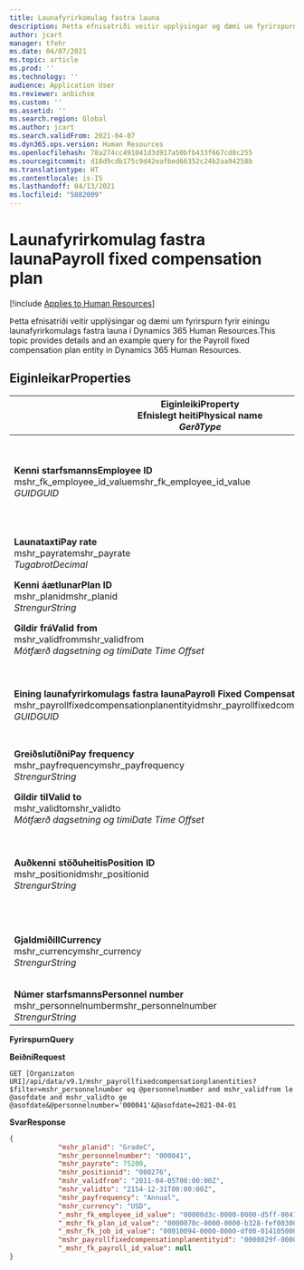 ```yaml
---
title: Launafyrirkomulag fastra launa
description: Þetta efnisatriði veitir upplýsingar og dæmi um fyrirspurn fyrir einingu launafyrirkomulags fastra launa í Dynamics 365 Human Resources.
author: jcart
manager: tfehr
ms.date: 04/07/2021
ms.topic: article
ms.prod: ''
ms.technology: ''
audience: Application User
ms.reviewer: anbichse
ms.custom: ''
ms.assetid: ''
ms.search.region: Global
ms.author: jcart
ms.search.validFrom: 2021-04-07
ms.dyn365.ops.version: Human Resources
ms.openlocfilehash: 78a274cc491041d3d917a50bfb433f667cd8c255
ms.sourcegitcommit: d18d9cdb175c9d42eafbed66352c24b2aa94258b
ms.translationtype: HT
ms.contentlocale: is-IS
ms.lasthandoff: 04/13/2021
ms.locfileid: "5882009"
---
```

# <a name="payroll-fixed-compensation-plan"></a><span data-ttu-id="c4677-103">Launafyrirkomulag fastra launa</span><span class="sxs-lookup"><span data-stu-id="c4677-103">Payroll fixed compensation plan</span></span>

[!include [Applies to Human Resources](../includes/applies-to-hr.md)]

<span data-ttu-id="c4677-104">Þetta efnisatriði veitir upplýsingar og dæmi um fyrirspurn fyrir einingu launafyrirkomulags fastra launa í Dynamics 365 Human Resources.</span><span class="sxs-lookup"><span data-stu-id="c4677-104">This topic provides details and an example query for the Payroll fixed compensation plan entity in Dynamics 365 Human Resources.</span></span>

## <a name="properties"></a><span data-ttu-id="c4677-105">Eiginleikar</span><span class="sxs-lookup"><span data-stu-id="c4677-105">Properties</span></span>

| <span data-ttu-id="c4677-106">Eiginleiki</span><span class="sxs-lookup"><span data-stu-id="c4677-106">Property</span></span><br><span data-ttu-id="c4677-107">**Efnislegt heiti**</span><span class="sxs-lookup"><span data-stu-id="c4677-107">**Physical name**</span></span><br><span data-ttu-id="c4677-108">**_Gerð_**</span><span class="sxs-lookup"><span data-stu-id="c4677-108">**_Type_**</span></span> | <span data-ttu-id="c4677-109">Nota</span><span class="sxs-lookup"><span data-stu-id="c4677-109">Use</span></span> | <span data-ttu-id="c4677-110">lýsing</span><span class="sxs-lookup"><span data-stu-id="c4677-110">Description</span></span> |
| --- | --- | --- |
| <span data-ttu-id="c4677-111">**Kenni starfsmanns**</span><span class="sxs-lookup"><span data-stu-id="c4677-111">**Employee ID**</span></span><br><span data-ttu-id="c4677-112">mshr_fk_employee_id_value</span><span class="sxs-lookup"><span data-stu-id="c4677-112">mshr_fk_employee_id_value</span></span><br><span data-ttu-id="c4677-113">*GUID*</span><span class="sxs-lookup"><span data-stu-id="c4677-113">*GUID*</span></span> | <span data-ttu-id="c4677-114">Lesa eingöngu</span><span class="sxs-lookup"><span data-stu-id="c4677-114">Read-only</span></span><br><span data-ttu-id="c4677-115">Krafa</span><span class="sxs-lookup"><span data-stu-id="c4677-115">Required</span></span><br><span data-ttu-id="c4677-116">Framandlykill:mshr_Employee_id of mshr_payrollemployeeentity entity</span><span class="sxs-lookup"><span data-stu-id="c4677-116">Foreign key:mshr_Employee_id of mshr_payrollemployeeentity entity</span></span>  | <span data-ttu-id="c4677-117">Kenni starfsmanns</span><span class="sxs-lookup"><span data-stu-id="c4677-117">Employee ID</span></span> |
| <span data-ttu-id="c4677-118">**Launataxti**</span><span class="sxs-lookup"><span data-stu-id="c4677-118">**Pay rate**</span></span><br><span data-ttu-id="c4677-119">mshr_payrate</span><span class="sxs-lookup"><span data-stu-id="c4677-119">mshr_payrate</span></span><br><span data-ttu-id="c4677-120">*Tugabrot*</span><span class="sxs-lookup"><span data-stu-id="c4677-120">*Decimal*</span></span> | <span data-ttu-id="c4677-121">Lesa eingöngu</span><span class="sxs-lookup"><span data-stu-id="c4677-121">Read-only</span></span><br><span data-ttu-id="c4677-122">Krafa</span><span class="sxs-lookup"><span data-stu-id="c4677-122">Required</span></span> | <span data-ttu-id="c4677-123">Launataxti skilgreindur í launafyrirkomulagi fastra launa.</span><span class="sxs-lookup"><span data-stu-id="c4677-123">Pay rate defined in fixed compensation plan.</span></span> |
| <span data-ttu-id="c4677-124">**Kenni áætlunar**</span><span class="sxs-lookup"><span data-stu-id="c4677-124">**Plan ID**</span></span><br><span data-ttu-id="c4677-125">mshr_planid</span><span class="sxs-lookup"><span data-stu-id="c4677-125">mshr_planid</span></span><br><span data-ttu-id="c4677-126">*Strengur*</span><span class="sxs-lookup"><span data-stu-id="c4677-126">*String*</span></span> | <span data-ttu-id="c4677-127">Lesa eingöngu</span><span class="sxs-lookup"><span data-stu-id="c4677-127">Read-only</span></span><br><span data-ttu-id="c4677-128">Krafa</span><span class="sxs-lookup"><span data-stu-id="c4677-128">Required</span></span> |<span data-ttu-id="c4677-129">Tilgreinir launafyrirkomulagið.</span><span class="sxs-lookup"><span data-stu-id="c4677-129">Specifies the compensation plan.</span></span>  |
| <span data-ttu-id="c4677-130">**Gildir frá**</span><span class="sxs-lookup"><span data-stu-id="c4677-130">**Valid from**</span></span><br><span data-ttu-id="c4677-131">mshr_validfrom</span><span class="sxs-lookup"><span data-stu-id="c4677-131">mshr_validfrom</span></span><br><span data-ttu-id="c4677-132">*Mótfærð dagsetning og tími*</span><span class="sxs-lookup"><span data-stu-id="c4677-132">*Date Time Offset*</span></span> |  <span data-ttu-id="c4677-133">Lesa eingöngu</span><span class="sxs-lookup"><span data-stu-id="c4677-133">Read-only</span></span><br><span data-ttu-id="c4677-134">Krafa</span><span class="sxs-lookup"><span data-stu-id="c4677-134">Required</span></span> |<span data-ttu-id="c4677-135">Sú dagsetning sem föst laun starfsmanns gilda frá.</span><span class="sxs-lookup"><span data-stu-id="c4677-135">Date the employee fixed compensation is valid from.</span></span>  |
| <span data-ttu-id="c4677-136">**Eining launafyrirkomulags fastra launa**</span><span class="sxs-lookup"><span data-stu-id="c4677-136">**Payroll Fixed Compensation Plan entity**</span></span><br><span data-ttu-id="c4677-137">mshr_payrollfixedcompensationplanentityid</span><span class="sxs-lookup"><span data-stu-id="c4677-137">mshr_payrollfixedcompensationplanentityid</span></span><br><span data-ttu-id="c4677-138">*GUID*</span><span class="sxs-lookup"><span data-stu-id="c4677-138">*GUID*</span></span> | <span data-ttu-id="c4677-139">Krafa</span><span class="sxs-lookup"><span data-stu-id="c4677-139">Required</span></span><br><span data-ttu-id="c4677-140">Búið til af kerfi</span><span class="sxs-lookup"><span data-stu-id="c4677-140">Sytem generated</span></span> | <span data-ttu-id="c4677-141">GUID-gildi myndað af kerfinu til að auðkenna launafyrirkomulag á einkvæman hátt.</span><span class="sxs-lookup"><span data-stu-id="c4677-141">A system-generated GUID value to uniquely identify the compensation plan.</span></span> |
| <span data-ttu-id="c4677-142">**Greiðslutíðni**</span><span class="sxs-lookup"><span data-stu-id="c4677-142">**Pay frequency**</span></span><br><span data-ttu-id="c4677-143">mshr_payfrequency</span><span class="sxs-lookup"><span data-stu-id="c4677-143">mshr_payfrequency</span></span><br><span data-ttu-id="c4677-144">*Strengur*</span><span class="sxs-lookup"><span data-stu-id="c4677-144">*String*</span></span> | <span data-ttu-id="c4677-145">Lesa eingöngu</span><span class="sxs-lookup"><span data-stu-id="c4677-145">Read-only</span></span><br><span data-ttu-id="c4677-146">Krafa</span><span class="sxs-lookup"><span data-stu-id="c4677-146">Required</span></span> |<span data-ttu-id="c4677-147">Tíðnin sem starfsmaðurinn fær greitt.</span><span class="sxs-lookup"><span data-stu-id="c4677-147">The frequency the employee will be paid.</span></span>  |
| <span data-ttu-id="c4677-148">**Gildir til**</span><span class="sxs-lookup"><span data-stu-id="c4677-148">**Valid to**</span></span><br><span data-ttu-id="c4677-149">mshr_validto</span><span class="sxs-lookup"><span data-stu-id="c4677-149">mshr_validto</span></span><br><span data-ttu-id="c4677-150">*Mótfærð dagsetning og tími*</span><span class="sxs-lookup"><span data-stu-id="c4677-150">*Date Time Offset*</span></span> | <span data-ttu-id="c4677-151">Lesa eingöngu</span><span class="sxs-lookup"><span data-stu-id="c4677-151">Read-only</span></span> <br><span data-ttu-id="c4677-152">Krafa</span><span class="sxs-lookup"><span data-stu-id="c4677-152">Required</span></span> | <span data-ttu-id="c4677-153">Sú dagsetning sem föst laun starfsmanns gilda til.</span><span class="sxs-lookup"><span data-stu-id="c4677-153">Date the employee fixed compensation is valid to.</span></span> |
| <span data-ttu-id="c4677-154">**Auðkenni stöðuheitis**</span><span class="sxs-lookup"><span data-stu-id="c4677-154">**Position ID**</span></span><br><span data-ttu-id="c4677-155">mshr_positionid</span><span class="sxs-lookup"><span data-stu-id="c4677-155">mshr_positionid</span></span><br><span data-ttu-id="c4677-156">*Strengur*</span><span class="sxs-lookup"><span data-stu-id="c4677-156">*String*</span></span> | <span data-ttu-id="c4677-157">Lesa eingöngu</span><span class="sxs-lookup"><span data-stu-id="c4677-157">Read-only</span></span> <br><span data-ttu-id="c4677-158">Krafa</span><span class="sxs-lookup"><span data-stu-id="c4677-158">Required</span></span> | <span data-ttu-id="c4677-159">Auðkenni stöðu sem tengist skráningu starfsmanns og launafyrirkomulags fastra launa.</span><span class="sxs-lookup"><span data-stu-id="c4677-159">Postion ID associated with the employee and fixed compensation plan enrollment.</span></span> |
| <span data-ttu-id="c4677-160">**Gjaldmiðill**</span><span class="sxs-lookup"><span data-stu-id="c4677-160">**Currency**</span></span><br><span data-ttu-id="c4677-161">mshr_currency</span><span class="sxs-lookup"><span data-stu-id="c4677-161">mshr_currency</span></span><br><span data-ttu-id="c4677-162">*Strengur*</span><span class="sxs-lookup"><span data-stu-id="c4677-162">*String*</span></span> | <span data-ttu-id="c4677-163">Lesa eingöngu</span><span class="sxs-lookup"><span data-stu-id="c4677-163">Read-only</span></span> <br><span data-ttu-id="c4677-164">Krafa</span><span class="sxs-lookup"><span data-stu-id="c4677-164">Required</span></span> |<span data-ttu-id="c4677-165">Gjaldmiðillinn sem er skilgreindur fyrir launafyrirkomulag fastra launa</span><span class="sxs-lookup"><span data-stu-id="c4677-165">The currency defined for the fixed compensation plan</span></span>   |
| <span data-ttu-id="c4677-166">**Númer starfsmanns**</span><span class="sxs-lookup"><span data-stu-id="c4677-166">**Personnel number**</span></span><br><span data-ttu-id="c4677-167">mshr_personnelnumber</span><span class="sxs-lookup"><span data-stu-id="c4677-167">mshr_personnelnumber</span></span><br><span data-ttu-id="c4677-168">*Strengur*</span><span class="sxs-lookup"><span data-stu-id="c4677-168">*String*</span></span> | <span data-ttu-id="c4677-169">Lesa eingöngu</span><span class="sxs-lookup"><span data-stu-id="c4677-169">Read-only</span></span><br><span data-ttu-id="c4677-170">Krafa</span><span class="sxs-lookup"><span data-stu-id="c4677-170">Required</span></span> |<span data-ttu-id="c4677-171">Einkvæmt númer starfsmanns.</span><span class="sxs-lookup"><span data-stu-id="c4677-171">The employee's unique personnel number.</span></span>  |

<span data-ttu-id="c4677-172">**Fyrirspurn**</span><span class="sxs-lookup"><span data-stu-id="c4677-172">**Query**</span></span>

<span data-ttu-id="c4677-173">**Beiðni**</span><span class="sxs-lookup"><span data-stu-id="c4677-173">**Request**</span></span>

```http
GET [Organizaton URI]/api/data/v9.1/mshr_payrollfixedcompensationplanentities?$filter=mshr_personnelnumber eq @personnelnumber and mshr_validfrom le @asofdate and mshr_validto ge @asofdate&@personnelnumber='000041'&@asofdate=2021-04-01
```

<span data-ttu-id="c4677-174">**Svar**</span><span class="sxs-lookup"><span data-stu-id="c4677-174">**Response**</span></span>

```json
{
            "mshr_planid": "GradeC",
            "mshr_personnelnumber": "000041",
            "mshr_payrate": 75200,
            "mshr_positionid": "000276",
            "mshr_validfrom": "2011-04-05T00:00:00Z",
            "mshr_validto": "2154-12-31T00:00:00Z",
            "mshr_payfrequency": "Annual",
            "mshr_currency": "USD",
            "_mshr_fk_employee_id_value": "00000d3c-0000-0000-d5ff-004105000000",
            "_mshr_fk_plan_id_value": "0000070c-0000-0000-b328-fef003000000",
            "_mshr_fk_job_id_value": "00010094-0000-0000-df00-014105000000",
            "mshr_payrollfixedcompensationplanentityid": "0000029f-0000-0000-d5ff-004105000000",
            "_mshr_fk_payroll_id_value": null
}
```
